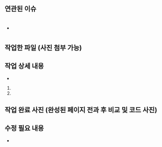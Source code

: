 ## 연관된 이슈
- #


## 작업한 파일 (사진 첨부 가능)


## 작업 상세 내용
-
1.
2.


## 작업 완료 사진 (완성된 페이지 전과 후 비교 및 코드 사진)


## 수정 필요 내용
- 
